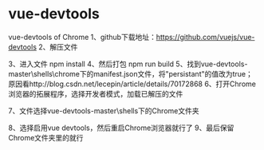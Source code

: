 # vue-devtools
vue-devtools of Chrome
1、github下载地址：https://github.com/vuejs/vue-devtools
2、解压文件

3、进入文件 npm install 
4、然后打包 npm run build
5、找到vue-devtools-master\shells\chrome下的manifest.json文件，将"persistant"的值改为true；原因看http://blog.csdn.net/lecepin/article/details/70172868
6、打开Chrome浏览器的拓展程序，选择开发者模式，加载已解压的文件

7、文件选择vue-devtools-master\shells下的Chrome文件夹

8、选择启用vue devtools，然后重启Chrome浏览器就行了
9、最后保留Chrome文件夹里的就行
